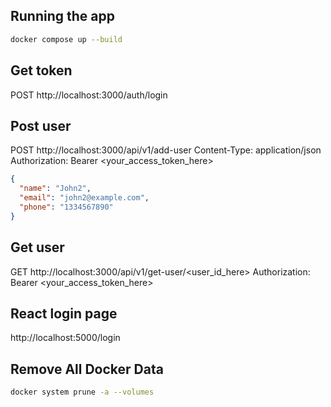 ## Running the app

```bash
docker compose up --build
```

## Get token
POST http://localhost:3000/auth/login

## Post user
POST http://localhost:3000/api/v1/add-user
Content-Type: application/json
Authorization: Bearer <your_access_token_here>
```JSON
{
  "name": "John2",
  "email": "john2@example.com",
  "phone": "1334567890"
}
```

## Get user
GET http://localhost:3000/api/v1/get-user/<user_id_here>
Authorization: Bearer <your_access_token_here>

## React login page
http://localhost:5000/login

## Remove All Docker Data
```bash
docker system prune -a --volumes
```
